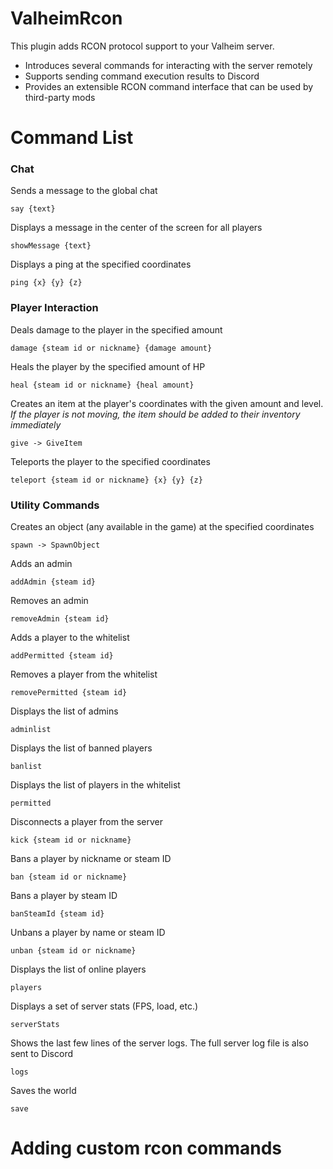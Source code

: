 # ValheimRcon
 
This plugin adds RCON protocol support to your Valheim server.

- Introduces several commands for interacting with the server remotely
- Supports sending command execution results to Discord
- Provides an extensible RCON command interface that can be used by third-party mods


# Command List
### Chat
Sends a message to the global chat
```
say {text}
```
Displays a message in the center of the screen for all players
```
showMessage {text}
```
Displays a ping at the specified coordinates
```
ping {x} {y} {z}
```

### Player Interaction
Deals damage to the player in the specified amount
```
damage {steam id or nickname} {damage amount}
```
Heals the player by the specified amount of HP
```
heal {steam id or nickname} {heal amount}
```
Creates an item at the player's coordinates with the given amount and level. *If the player is not moving, the item should be added to their inventory immediately*
```
give -> GiveItem
```
Teleports the player to the specified coordinates
```
teleport {steam id or nickname} {x} {y} {z}
```

### Utility Commands
Creates an object (any available in the game) at the specified coordinates
```
spawn -> SpawnObject
```
Adds an admin
```
addAdmin {steam id}
```
Removes an admin
```
removeAdmin {steam id}
```
Adds a player to the whitelist
```
addPermitted {steam id}
```
Removes a player from the whitelist
```
removePermitted {steam id}
```
Displays the list of admins
```
adminlist
```
Displays the list of banned players
```
banlist
```
Displays the list of players in the whitelist
```
permitted
```
Disconnects a player from the server
```
kick {steam id or nickname}
```
Bans a player by nickname or steam ID
```
ban {steam id or nickname}
```
Bans a player by steam ID
```
banSteamId {steam id}
```
Unbans a player by name or steam ID
```
unban {steam id or nickname}
```
Displays the list of online players
```
players
```
Displays a set of server stats (FPS, load, etc.)
```
serverStats
```
Shows the last few lines of the server logs. The full server log file is also sent to Discord
```
logs
```
Saves the world
```
save
```

# Adding custom rcon commands